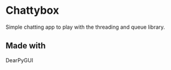 # Chattybox
Simple chatting app to play with the threading and queue library.

## Made with
DearPyGUI

